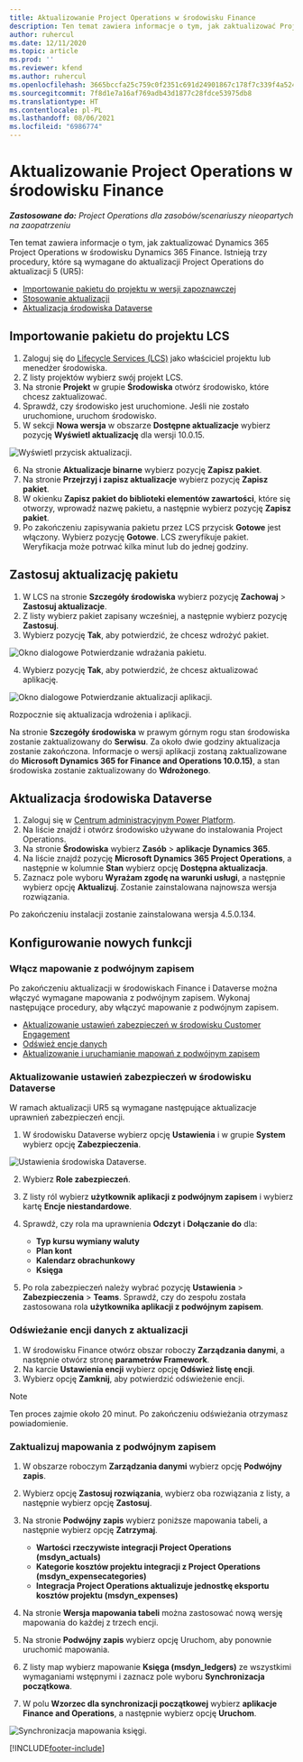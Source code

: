 ```yaml
---
title: Aktualizowanie Project Operations w środowisku Finance
description: Ten temat zawiera informacje o tym, jak zaktualizować Project Operations w środowisku Dynamics 365 Finance.
author: ruhercul
ms.date: 12/11/2020
ms.topic: article
ms.prod: ''
ms.reviewer: kfend
ms.author: ruhercul
ms.openlocfilehash: 3665bccfa25c759c0f2351c691d24901867c178f7c339f4a524856842666aec5
ms.sourcegitcommit: 7f8d1e7a16af769adb43d1877c28fdce53975db8
ms.translationtype: HT
ms.contentlocale: pl-PL
ms.lasthandoff: 08/06/2021
ms.locfileid: "6986774"
---
```

# <a name="update-project-operations-in-your-finance-environment"></a>Aktualizowanie Project Operations w środowisku Finance

_**Zastosowane do:** Project Operations dla zasobów/scenariuszy nieopartych na zaopatrzeniu_


Ten temat zawiera informacje o tym, jak zaktualizować Dynamics 365 Project Operations w środowisku Dynamics 365 Finance. Istnieją trzy procedury, które są wymagane do aktualizacji Project Operations do aktualizacji 5 (UR5):

- [Importowanie pakietu do projektu w wersji zapoznawczej](#import)
- [Stosowanie aktualizacji](#apply)
- [Aktualizacja środowiska Dataverse](#update)

## <a name="import-the-package-into-your-lcs-project"></a><a name="import"></a>Importowanie pakietu do projektu LCS

1. Zaloguj się do [Lifecycle Services (LCS)](https://lcs.dynamics.com/) jako właściciel projektu lub menedżer środowiska.
2. Z listy projektów wybierz swój projekt LCS.
3. Na stronie **Projekt** w grupie **Środowiska** otwórz środowisko, które chcesz zaktualizować.
4. Sprawdź, czy środowisko jest uruchomione. Jeśli nie zostało uruchomione, uruchom środowisko.
5. W sekcji **Nowa wersja** w obszarze **Dostępne aktualizacje** wybierz pozycję **Wyświetl aktualizację** dla wersji 10.0.15.

![Wyświetl przycisk aktualizacji.](media/view-update.png)

6. Na stronie **Aktualizacje binarne** wybierz pozycję **Zapisz pakiet**.
7. Na stronie **Przejrzyj i zapisz aktualizacje** wybierz pozycję **Zapisz pakiet**.
8. W okienku **Zapisz pakiet do biblioteki elementów zawartości**, które się otworzy, wprowadź nazwę pakietu, a następnie wybierz pozycję **Zapisz pakiet**.
9. Po zakończeniu zapisywania pakietu przez LCS przycisk **Gotowe** jest włączony. Wybierz pozycję **Gotowe**. LCS zweryfikuje pakiet. Weryfikacja może potrwać kilka minut lub do jednej godziny.


## <a name="apply-the-package-update"></a><a name="apply"></a>Zastosuj aktualizację pakietu

1. W LCS na stronie **Szczegóły środowiska** wybierz pozycję **Zachowaj** > **Zastosuj aktualizacje**.
2. Z listy wybierz pakiet zapisany wcześniej, a następnie wybierz pozycję **Zastosuj**.
3. Wybierz pozycję **Tak**, aby potwierdzić, że chcesz wdrożyć pakiet.

![Okno dialogowe Potwierdzanie wdrażania pakietu.](media/confirm-package-deployment.png)

4. Wybierz pozycję **Tak**, aby potwierdzić, że chcesz aktualizować aplikację.

![Okno dialogowe Potwierdzanie aktualizacji aplikacji.](media/confirm-application-update.png)

Rozpocznie się aktualizacja wdrożenia i aplikacji. 

Na stronie **Szczegóły środowiska** w prawym górnym rogu stan środowiska zostanie zaktualizowany do **Serwisu**. Za około dwie godziny aktualizacja zostanie zakończona. Informacje o wersji aplikacji zostaną zaktualizowane do **Microsoft Dynamics 365 for Finance and Operations 10.0.15)**, a stan środowiska zostanie zaktualizowany do **Wdrożonego**.


## <a name="update-your-dataverse-environment"></a><a name="update"></a>Aktualizacja środowiska Dataverse

1. Zaloguj się w [Centrum administracyjnym Power Platform](https://admin.powerplatform.com/).
2. Na liście znajdź i otwórz środowisko używane do instalowania Project Operations.
3. Na stronie **Środowiska** wybierz **Zasób** > **aplikacje Dynamics 365**.
4. Na liście znajdź pozycję **Microsoft Dynamics 365 Project Operations**, a następnie w kolumnie **Stan** wybierz opcję **Dostępna aktualizacja**.
5. Zaznacz pole wyboru **Wyrażam zgodę na warunki usługi**, a następnie wybierz opcję **Aktualizuj**. Zostanie zainstalowana najnowsza wersja rozwiązania.

Po zakończeniu instalacji zostanie zainstalowana wersja 4.5.0.134.

## <a name="configure-new-features"></a>Konfigurowanie nowych funkcji

### <a name="enable-dual-write-mapping"></a>Włącz mapowanie z podwójnym zapisem

Po zakończeniu aktualizacji w środowiskach Finance i Dataverse można włączyć wymagane mapowania z podwójnym zapisem. Wykonaj następujące procedury, aby włączyć mapowanie z podwójnym zapisem.

- [Aktualizowanie ustawień zabezpieczeń w środowisku Customer Engagement](#security)
- [Odśwież encje danych](#refresh)
- [Aktualizowanie i uruchamianie mapowań z podwójnym zapisem](#run)

### <a name="update-security-settings-on-the-dataverse-environment"></a><a name="security"></a>Aktualizowanie ustawień zabezpieczeń w środowisku Dataverse

W ramach aktualizacji UR5 są wymagane następujące aktualizacje uprawnień zabezpieczeń encji.

1. W środowisku Dataverse wybierz opcję **Ustawienia** i w grupie **System** wybierz opcję **Zabezpieczenia**.

![Ustawienia środowiska Dataverse.](media/Picture21.png)

2. Wybierz **Role zabezpieczeń**.
3. Z listy ról wybierz **użytkownik aplikacji z podwójnym zapisem** i wybierz kartę **Encje niestandardowe**. 
4. Sprawdź, czy rola ma uprawnienia **Odczyt** i **Dołączanie do** dla:

      - **Typ kursu wymiany waluty**
      - **Plan kont** 
      - **Kalendarz obrachunkowy** 
      - **Księga**

5. Po rola zabezpieczeń należy wybrać pozycję **Ustawienia** > **Zabezpieczenia** > **Teams**. Sprawdź, czy do zespołu została zastosowana rola **użytkownika aplikacji z podwójnym zapisem**. 

### <a name="refresh-data-entities-from-the-update"></a><a name="refresh"></a>Odświeżanie encji danych z aktualizacji

1. W środowisku Finance otwórz obszar roboczy **Zarządzania danymi**, a następnie otwórz stronę **parametrów Framework**.
2. Na karcie **Ustawienia encji** wybierz opcję **Odśwież listę encji**.
3. Wybierz opcję **Zamknij**, aby potwierdzić odświeżenie encji.

 > [!NOTE]
 > Ten proces zajmie około 20 minut. Po zakończeniu odświeżania otrzymasz powiadomienie.

### <a name="update-dual-write-mappings"></a><a name="run"></a>Zaktualizuj mapowania z podwójnym zapisem

1. W obszarze roboczym **Zarządzania danymi** wybierz opcję **Podwójny zapis**.
2. Wybierz opcję **Zastosuj rozwiązania**, wybierz oba rozwiązania z listy, a następnie wybierz opcję **Zastosuj**.
3. Na stronie **Podwójny zapis** wybierz poniższe mapowania tabeli, a następnie wybierz opcję **Zatrzymaj**.

    - **Wartości rzeczywiste integracji Project Operations (msdyn_actuals)**
    - **Kategorie kosztów projektu integracji z Project Operations (msdyn_expensecategories)**
    - **Integracja Project Operations aktualizuje jednostkę eksportu kosztów projektu (msdyn_expenses)**

4. Na stronie **Wersja mapowania tabeli** można zastosować nową wersję mapowania do każdej z trzech encji.
5. Na stronie **Podwójny zapis** wybierz opcję Uruchom, aby ponownie uruchomić mapowania.
6. Z listy map wybierz mapowanie **Księga (msdyn_ledgers)** ze wszystkimi wymaganiami wstępnymi i zaznacz pole wyboru **Synchronizacja początkowa**. 
7. W polu **Wzorzec dla synchronizacji początkowej** wybierz **aplikacje Finance and Operations**, a następnie wybierz opcję **Uruchom**.
 
 ![Synchronizacja mapowania księgi.](media/DW6.png)
 


[!INCLUDE[footer-include](../includes/footer-banner.md)]